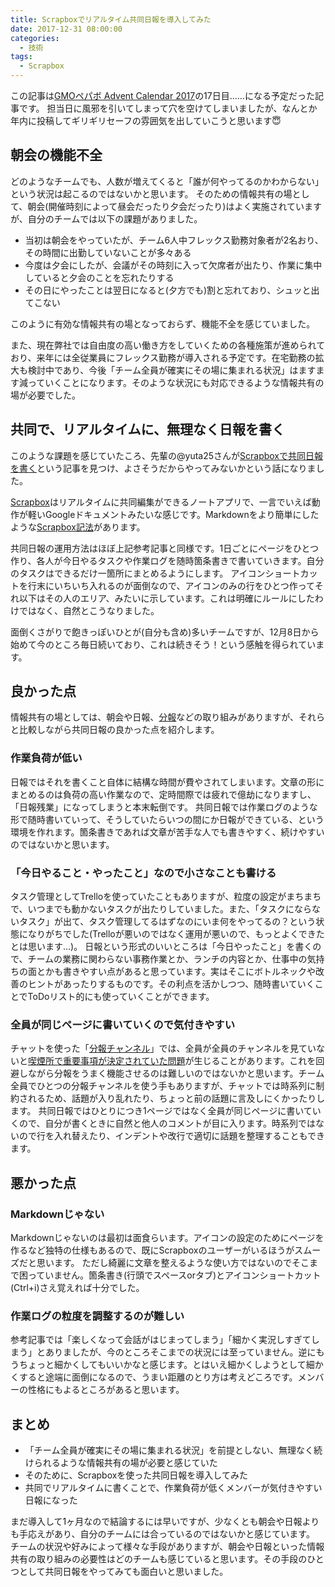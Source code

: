 ```yaml
---
title: Scrapboxでリアルタイム共同日報を導入してみた
date: 2017-12-31 08:00:00
categories:
  - 技術
tags:
  - Scrapbox
---
```


この記事は[GMOペパボ Advent Calendar 2017](https://qiita.com/advent-calendar/2017/pepabo)の17日目……になる予定だった記事です。
担当日に風邪を引いてしまって穴を空けてしまいましたが、なんとか年内に投稿してギリギリセーフの雰囲気を出していこうと思います😇

## 朝会の機能不全

どのようなチームでも、人数が増えてくると「誰が何やってるのかわからない」という状況は起こるのではないかと思います。
そのための情報共有の場として、朝会(開催時刻によって昼会だったり夕会だったり)はよく実施されていますが、自分のチームでは以下の課題がありました。

- 当初は朝会をやっていたが、チーム6人中フレックス勤務対象者が2名おり、その時間に出勤していないことが多々ある
- 今度は夕会にしたが、会議がその時刻に入って欠席者が出たり、作業に集中していると夕会のことを忘れたりする
- その日にやったことは翌日になると(夕方でも)割と忘れており、シュッと出てこない

このように有効な情報共有の場となっておらず、機能不全を感じていました。

また、現在弊社では自由度の高い働き方をしていくための各種施策が進められており、来年には全従業員にフレックス勤務が導入される予定です。在宅勤務の拡大も検討中であり、今後「チーム全員が確実にその場に集まれる状況」はますます減っていくことになります。そのような状況にも対応できるような情報共有の場が必要でした。

## 共同で、リアルタイムに、無理なく日報を書く

このような課題を感じていたころ、先輩の@yuta25さんが[Scrapboxで共同日報を書く](http://razokulover.hateblo.jp/entry/2017/12/07/200728)という記事を見つけ、よさそうだからやってみないかという話になりました。

[Scrapbox](https://scrapbox.io/)はリアルタイムに共同編集ができるノートアプリで、一言でいえば動作が軽いGoogleドキュメントみたいな感じです。Markdownをより簡単にしたような[Scrapbox記法](https://scrapbox.io/help-jp/%E8%A8%98%E6%B3%95)があります。

共同日報の運用方法はほぼ上記参考記事と同様です。1日ごとにページをひとつ作り、各人が今日やるタスクや作業ログを随時箇条書きで書いていきます。自分のタスクはできるだけ一箇所にまとめるようにします。
アイコンショートカットを行末にいちいち入れるのが面倒なので、アイコンのみの行をひとつ作ってそれ以下はその人のエリア、みたいに示しています。これは明確にルールにしたわけではなく、自然とこうなりました。

面倒くさがりで飽きっぽいひとが(自分も含め)多いチームですが、12月8日から始めて今のところ毎日続いており、これは続きそう！という感触を得られています。

## 良かった点

情報共有の場としては、朝会や日報、[分報](http://c16e.com/1511101558/)などの取り組みがありますが、それらと比較しながら共同日報の良かった点を紹介します。

### 作業負荷が低い

日報ではそれを書くこと自体に結構な時間が費やされてしまいます。文章の形にまとめるのは負荷の高い作業なので、定時間際では疲れで億劫になりますし、「日報残業」になってしまうと本末転倒です。
共同日報では作業ログのような形で随時書いていって、そうしていたらいつの間にか日報ができている、という環境を作れます。箇条書きであれば文章が苦手な人でも書きやすく、続けやすいのではないかと思います。

### 「今日やること・やったこと」なので小さなことも書ける

タスク管理としてTrelloを使っていたこともありますが、粒度の設定がまちまちで、いつまでも動かないタスクが出たりしていました。また、「タスクにならないタスク」が出て、タスク管理してるはずなのにいま何をやってるの？という状態になりがちでした(Trelloが悪いのではなく運用が悪いので、もっとよくできたとは思います…)。
日報という形式のいいところは「今日やったこと」を書くので、チームの業務に関わらない事務作業とか、ランチの内容とか、仕事中の気持ちの面とかも書きやすい点があると思っています。実はそこにボトルネックや改善のヒントがあったりするものです。その利点を活かしつつ、随時書いていくことでToDoリスト的にも使っていくことができます。

### 全員が同じページに書いていくので気付きやすい

チャットを使った「[分報チャンネル](http://c16e.com/1511101558/)」では、全員が全員のチャンネルを見ていないと[喫煙所で重要事項が決定されていた問題](http://stefafafan.hatenablog.com/entry/2017/03/21/130422)が生じることがあります。これを回避しながら分報をうまく機能させるのは難しいのではないかと思います。チーム全員でひとつの分報チャンネルを使う手もありますが、チャットでは時系列に制約されるため、話題が入り乱れたり、ちょっと前の話題に言及しにくかったりします。
共同日報ではひとりにつき1ページではなく全員が同じページに書いていくので、自分が書くときに自然と他人のコメントが目に入ります。時系列ではないので行を入れ替えたり、インデントや改行で適切に話題を整理することもできます。

## 悪かった点

### Markdownじゃない

Markdownじゃないのは最初は面食らいます。アイコンの設定のためにページを作るなど独特の仕様もあるので、既にScrapboxのユーザーがいるほうがスムーズだと思います。
ただし綺麗に文章を整えるような使い方ではないのでそこまで困っていません。箇条書き(行頭でスペースorタブ)とアイコンショートカット(Ctrl+i)さえ覚えれば十分でした。

### 作業ログの粒度を調整するのが難しい

参考記事では「楽しくなって会話がはじまってしまう」「細かく実況しすぎてしまう」とありましたが、今のところそこまでの状況には至っていません。逆にもうちょっと細かくしてもいいかなと感じます。とはいえ細かくしようとして細かくすると途端に面倒になるので、うまい距離のとり方は考えどころです。メンバーの性格にもよるところがあると思います。

## まとめ

- 「チーム全員が確実にその場に集まれる状況」を前提としない、無理なく続けられるような情報共有の場が必要と感じていた
- そのために、Scrapboxを使った共同日報を導入してみた
- 共同でリアルタイムに書くことで、作業負荷が低くメンバーが気付きやすい日報になった

まだ導入して1ヶ月なので結論するには早いですが、少なくとも朝会や日報よりも手応えがあり、自分のチームには合っているのではないかと感じています。
チームの状況や好みによって様々な手段がありますが、朝会や日報といった情報共有の取り組みの必要性はどのチームも感じていると思います。その手段のひとつとして共同日報をやってみても面白いと思いました。
